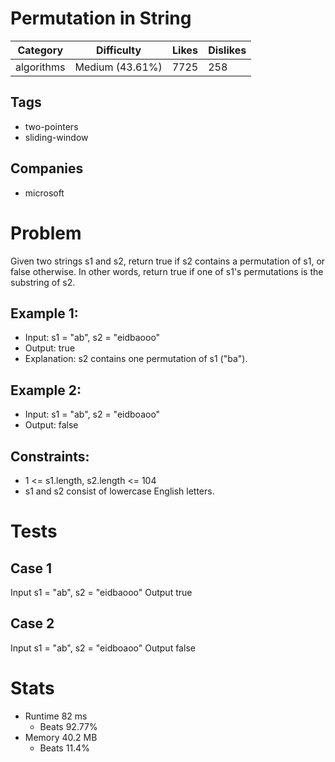 # Permutation in String
| Category | Difficulty | Likes | Dislikes
| -------- | ---------- | ----- | --------
algorithms | Medium (43.61%) | 7725 | 258

## Tags
- two-pointers 
- sliding-window

## Companies
- microsoft

# Problem
Given two strings s1 and s2, return true if s2 contains a permutation of s1, or false otherwise.
In other words, return true if one of s1's permutations is the substring of s2.

## Example 1:
- Input: s1 = "ab", s2 = "eidbaooo"
- Output: true
- Explanation: s2 contains one permutation of s1 ("ba").
## Example 2:
- Input: s1 = "ab", s2 = "eidboaoo"
- Output: false

## Constraints:
- 1 <= s1.length, s2.length <= 104
- s1 and s2 consist of lowercase English letters.

# Tests
## Case 1
Input s1 = "ab", s2 = "eidbaooo"
Output true

## Case 2
Input s1 = "ab", s2 = "eidboaoo"
Output false

# Stats
- Runtime 82 ms
	- Beats 92.77%
- Memory 40.2 MB
	- Beats 11.4%